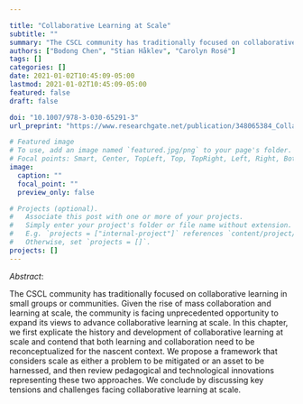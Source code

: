 ```yaml
---

title: "Collaborative Learning at Scale"
subtitle: ""
summary: "The CSCL community has traditionally focused on collaborative learning in small groups or communities. In this chapter, we propose a framework that considers scale as either a problem to be mitigated or an asset to be harnessed, and then review pedagogical and technological innovations representing these two approaches."
authors: ["Bodong Chen", "Stian Håklev", "Carolyn Rosé"]
tags: []
categories: []
date: 2021-01-02T10:45:09-05:00
lastmod: 2021-01-02T10:45:09-05:00
featured: false
draft: false

doi: "10.1007/978-3-030-65291-3"
url_preprint: "https://www.researchgate.net/publication/348065384_Collaborative_Learning_at_Scale"

# Featured image
# To use, add an image named `featured.jpg/png` to your page's folder.
# Focal points: Smart, Center, TopLeft, Top, TopRight, Left, Right, BottomLeft, Bottom, BottomRight.
image:
  caption: ""
  focal_point: ""
  preview_only: false

# Projects (optional).
#   Associate this post with one or more of your projects.
#   Simply enter your project's folder or file name without extension.
#   E.g. `projects = ["internal-project"]` references `content/project/deep-learning/index.md`.
#   Otherwise, set `projects = []`.
projects: []
---
```


*Abstract*: 

The CSCL community has traditionally focused on collaborative learning in small groups or communities. Given the rise of mass collaboration and learning at scale, the community is facing unprecedented opportunity to expand its views to advance collaborative learning at scale. In this chapter, we first explicate the history and development of collaborative learning at scale and contend that both learning and collaboration need to be reconceptualized for the nascent context. We propose a framework that considers scale as either a problem to be mitigated or an asset to be harnessed, and then review pedagogical and technological innovations representing these two approaches. We conclude by discussing key tensions and challenges facing collaborative learning at scale.